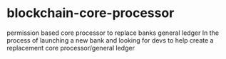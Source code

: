# blockchain-core-processor
permission based core processor to replace banks general ledger
In the process of launching a new bank and looking for devs to help create a replacement core processor/general ledger 
